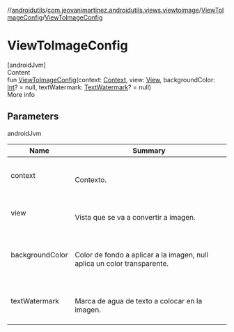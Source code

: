 //[androidutils](../../index.md)/[com.jeovanimartinez.androidutils.views.viewtoimage](../index.md)/[ViewToImageConfig](index.md)/[ViewToImageConfig](-view-to-image-config.md)



# ViewToImageConfig  
[androidJvm]  
Content  
fun [ViewToImageConfig](-view-to-image-config.md)(context: [Context](https://developer.android.com/reference/kotlin/android/content/Context.html), view: [View](https://developer.android.com/reference/kotlin/android/view/View.html), backgroundColor: [Int](https://kotlinlang.org/api/latest/jvm/stdlib/kotlin/-int/index.html)? = null, textWatermark: [TextWatermark](../../com.jeovanimartinez.androidutils.views.viewtoimage.watermark/-text-watermark/index.md)? = null)  
More info  


## Parameters  
  
androidJvm  
  
|  Name|  Summary| 
|---|---|
| <a name="com.jeovanimartinez.androidutils.views.viewtoimage/ViewToImageConfig/ViewToImageConfig/#android.content.Context#android.view.View#kotlin.Int?#com.jeovanimartinez.androidutils.views.viewtoimage.watermark.TextWatermark?/PointingToDeclaration/"></a>context| <a name="com.jeovanimartinez.androidutils.views.viewtoimage/ViewToImageConfig/ViewToImageConfig/#android.content.Context#android.view.View#kotlin.Int?#com.jeovanimartinez.androidutils.views.viewtoimage.watermark.TextWatermark?/PointingToDeclaration/"></a><br><br>Contexto.<br><br>
| <a name="com.jeovanimartinez.androidutils.views.viewtoimage/ViewToImageConfig/ViewToImageConfig/#android.content.Context#android.view.View#kotlin.Int?#com.jeovanimartinez.androidutils.views.viewtoimage.watermark.TextWatermark?/PointingToDeclaration/"></a>view| <a name="com.jeovanimartinez.androidutils.views.viewtoimage/ViewToImageConfig/ViewToImageConfig/#android.content.Context#android.view.View#kotlin.Int?#com.jeovanimartinez.androidutils.views.viewtoimage.watermark.TextWatermark?/PointingToDeclaration/"></a><br><br>Vista que se va a convertir a imagen.<br><br>
| <a name="com.jeovanimartinez.androidutils.views.viewtoimage/ViewToImageConfig/ViewToImageConfig/#android.content.Context#android.view.View#kotlin.Int?#com.jeovanimartinez.androidutils.views.viewtoimage.watermark.TextWatermark?/PointingToDeclaration/"></a>backgroundColor| <a name="com.jeovanimartinez.androidutils.views.viewtoimage/ViewToImageConfig/ViewToImageConfig/#android.content.Context#android.view.View#kotlin.Int?#com.jeovanimartinez.androidutils.views.viewtoimage.watermark.TextWatermark?/PointingToDeclaration/"></a><br><br>Color de fondo a aplicar a la imagen, null aplica un color transparente.<br><br>
| <a name="com.jeovanimartinez.androidutils.views.viewtoimage/ViewToImageConfig/ViewToImageConfig/#android.content.Context#android.view.View#kotlin.Int?#com.jeovanimartinez.androidutils.views.viewtoimage.watermark.TextWatermark?/PointingToDeclaration/"></a>textWatermark| <a name="com.jeovanimartinez.androidutils.views.viewtoimage/ViewToImageConfig/ViewToImageConfig/#android.content.Context#android.view.View#kotlin.Int?#com.jeovanimartinez.androidutils.views.viewtoimage.watermark.TextWatermark?/PointingToDeclaration/"></a><br><br>Marca de agua de texto a colocar en la imagen.<br><br>
  
  



